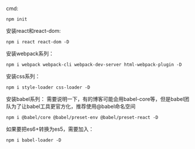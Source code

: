 cmd:

```
npm init
```

安装react和react-dom:

```
npm i react react-dom -D
```

安装webpack系列：

```
npm i webpack webpack-cli webpack-dev-server html-webpack-plugin -D
```

安装css系列：

```
npm i style-loader css-loader -D  
```

安装babel系列：
需要说明一下，有的博客可能会用babel-core等，但是babel团队为了让babel工具更官方化，推荐使用@babel命名空间
```
npm i @babel/core @babel/preset-env @babel/preset-react -D
```
如果要把es6+转换为es5，需要加入：

```
npm i babel-loader -D
```